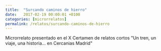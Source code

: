 ```yaml
---
title:  "Surcando caminos de hierro"
date:   2017-02-19 00:00:01 +0100
categories: [microrrelatos]
permalink: /relatos/surcando-caminos-de-hierro
---
```

Microrrelato presentado en el X Certamen de relatos cortos "Un tren, un viaje, una
historia... en Cercanias Madrid"
